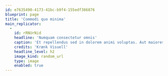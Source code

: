 ```yaml
---
id: e7635490-4173-41bc-b9f4-155edf386876
blueprint: page
title: 'Commodi quo minima'
main_replicator:
  -
    id: rRNUrNid
    headline: 'Numquam consectetur omnis'
    caption: 'Et repellendus sed in dolorem animi voluptas. Aut maiores ut praesentium. Mollitia fugit nihil optio quia aut.'
    credits: 'Krænk Visuell'
    headline_level: h2
    image_kind: random_url
    type: image
    enabled: true
---
```

